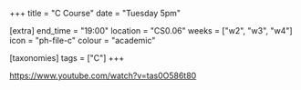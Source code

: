+++
title = "C Course"
date = "Tuesday 5pm"

[extra]
end_time = "19:00"
location = "CS0.06"
weeks = ["w2", "w3", "w4"]
icon = "ph-file-c"
colour = "academic"

[taxonomies]
tags = ["C"]
+++

https://www.youtube.com/watch?v=tas0O586t80
